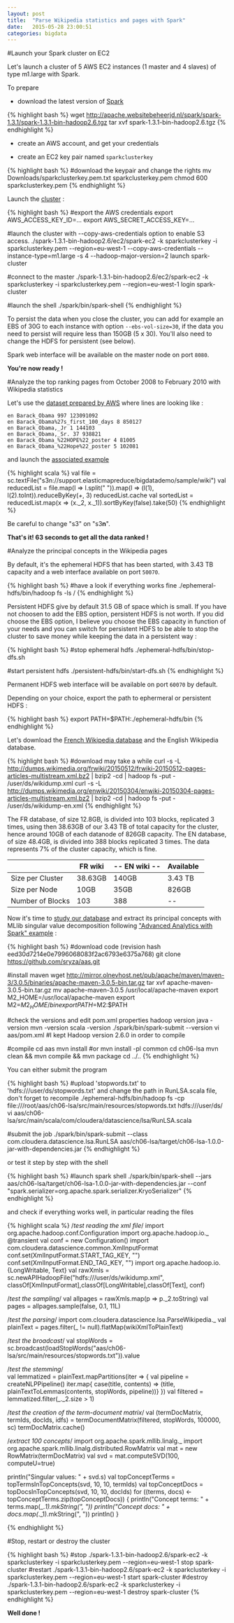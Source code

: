 ```yaml
---
layout: post
title:  "Parse Wikipedia statistics and pages with Spark"
date:   2015-05-28 23:00:51
categories: bigdata
---
```


#Launch your Spark cluster on EC2

Let's launch a cluster of 5 AWS EC2 instances (1 master and 4 slaves) of type m1.large with Spark.

To prepare

- download the latest version of [Spark](https://spark.apache.org/downloads.html)

{% highlight bash %}
wget http://apache.websitebeheerjd.nl/spark/spark-1.3.1/spark-1.3.1-bin-hadoop2.6.tgz
tar xvf spark-1.3.1-bin-hadoop2.6.tgz
{% endhighlight %}

- create an AWS account, and get your credentials

- create an EC2 key pair named `sparkclusterkey`

{% highlight bash %}
#download the keypair and change the rights
mv Downloads/sparkclusterkey.pem.txt sparkclusterkey.pem
chmod 600 sparkclusterkey.pem
{% endhighlight %}

Launch the [cluster](https://spark.apache.org/docs/1.2.0/ec2-scripts.html) :

{% highlight bash %}
#export the AWS credentials
export AWS_ACCESS_KEY_ID=...
export AWS_SECRET_ACCESS_KEY=...

#launch the cluster with --copy-aws-credentials option to enable S3 access.
./spark-1.3.1-bin-hadoop2.6/ec2/spark-ec2 -k sparkclusterkey -i sparkclusterkey.pem --region=eu-west-1 --copy-aws-credentials --instance-type=m1.large -s 4 --hadoop-major-version=2 launch spark-cluster

#connect to the master
./spark-1.3.1-bin-hadoop2.6/ec2/spark-ec2 -k sparkclusterkey -i sparkclusterkey.pem --region=eu-west-1 login spark-cluster

#launch the shell
./spark/bin/spark-shell
{% endhighlight %}

To persist the data when you close the cluster, you can add for example an EBS of 30G to each instance with option `--ebs-vol-size=30`, if the data you need to persist will require less than 150GB (5 x 30). You'll also need to change the HDFS for persistent (see below).

Spark web interface will be available on the master node on port `8080`.

**You're now ready !**

#Analyze the top ranking pages from October 2008 to February 2010 with Wikipedia statistics

Let's use the [dataset prepared by AWS](http://aws.amazon.com/datasets/4182) where lines are looking like :

    en Barack_Obama 997 123091092
    en Barack_Obama%27s_first_100_days 8 850127
    en Barack_Obama,_Jr 1 144103
    en Barack_Obama,_Sr. 37 938821
    en Barack_Obama_%22HOPE%22_poster 4 81005
    en Barack_Obama_%22Hope%22_poster 5 102081

and launch the [associated example](https://aws.amazon.com/articles/4926593393724923)

{% highlight scala %}
val file = sc.textFile("s3n://support.elasticmapreduce/bigdatademo/sample/wiki")
val reducedList = file.map(l => l.split(" ")).map(l => (l(1), l(2).toInt)).reduceByKey(_+_, 3)
reducedList.cache
val sortedList = reducedList.map(x => (x._2, x._1)).sortByKey(false).take(50)
{% endhighlight %}


Be careful to change "s3" on "s3**n**".

**That's it! 63 seconds to get all the data ranked !**

#Analyze the principal concepts in the Wikipedia pages

By default, it's the ephemeral HDFS that has been started, with 3.43 TB capacity and  a web interface available on port `50070`.

{% highlight bash %}
#have a look if everything works fine
./ephemeral-hdfs/bin/hadoop fs -ls /
{% endhighlight %}

Persistent HDFS give by default 31.5 GB of space which is small. If you have not choosen to add the EBS option, persistent HDFS is not worth. If you did choose the EBS option, I believe you choose the EBS capacity in function of your needs and you can switch for persistent HDFS to be able to stop the cluster to save money while keeping the data in a persistent way :

{% highlight bash %}
#stop ephemeral hdfs
./ephemeral-hdfs/bin/stop-dfs.sh

#start persistent hdfs
./persistent-hdfs/bin/start-dfs.sh
{% endhighlight %}

Permanent HDFS web interface will be available on port `60070` by default.

Depending on your choice, export the path to ephermeral or persistent HDFS :

{% highlight bash %}
export PATH=$PATH:./ephemeral-hdfs/bin
{% endhighlight %}

Let's download the [French Wikipedia database](http://dumps.wikimedia.org/frwiki/20150512/) and the English Wikipedia database.

{% highlight bash %}
#download may take a while
curl -s -L http://dumps.wikimedia.org/frwiki/20150512/frwiki-20150512-pages-articles-multistream.xml.bz2 | bzip2 -cd | hadoop fs -put - /user/ds/wikidump.xml
curl -s -L http://dumps.wikimedia.org/enwiki/20150304/enwiki-20150304-pages-articles-multistream.xml.bz2 | bzip2 -cd | hadoop fs -put - /user/ds/wikidump-en.xml
{% endhighlight %}

The FR database, of size 12.8GB, is divided into 103 blocks, replicated 3 times, using then 38.63GB of our 3.43 TB of total capacity for the cluster, hence around 10GB of each datanode of 826GB capacity.
The EN database, of size 48.4GB, is divided into 388 blocks replicated 3 times. The data represents 7% of the cluster capacity, which is fine. 

|  | FR wiki |  --    EN wiki    --  | Available |
| ------------- | ------------- | ------------- | ------------- |
| Size per Cluster  |     38.63GB | 140GB | 3.43 TB |
| Size per Node  | 10GB  | 35GB  | 826GB |
| Number of Blocks | 103 | 388 | -- |


Now it's time to [study our database](https://github.com/sryza/aas) and extract its principal concepts with MLlib singular value decomposition following ["Advanced Analytics with Spark" example](http://shop.oreilly.com/product/0636920035091.do) :

{% highlight bash %}
#download code (revision hash eed30d7214e0e7996068083f2ac6793e6375a768)
git clone https://github.com/sryza/aas.git

#install maven
wget http://mirror.olnevhost.net/pub/apache/maven/maven-3/3.0.5/binaries/apache-maven-3.0.5-bin.tar.gz
tar xvf apache-maven-3.0.5-bin.tar.gz
mv apache-maven-3.0.5  /usr/local/apache-maven
export M2_HOME=/usr/local/apache-maven
export M2=$M2_HOME/bin
export PATH=$M2:$PATH

#check the versions and edit pom.xml properties
hadoop version
java -version
mvn -version
scala -version
./spark/bin/spark-submit --version
vi aas/pom.xml #I kept Hadoop version 2.6.0 in order to compile

#compile
cd aas
mvn install #or mvn install -pl common
cd ch06-lsa
mvn clean && mvn compile && mvn package
cd ../..
{% endhighlight %}

You can either submit the program

{% highlight bash %}
#upload 'stopwords.txt' to 'hdfs:///user/ds/stopwords.txt' and change the path in RunLSA.scala file, don't forget to recompile
./ephemeral-hdfs/bin/hadoop fs -cp file:///root/aas/ch06-lsa/src/main/resources/stopwords.txt hdfs:///user/ds/
vi aas/ch06-lsa/src/main/scala/com/cloudera/datascience/lsa/RunLSA.scala

#submit the job
./spark/bin/spark-submit --class com.cloudera.datascience.lsa.RunLSA aas/ch06-lsa/target/ch06-lsa-1.0.0-jar-with-dependencies.jar
{% endhighlight %}

or test it step by step with the shell

{% highlight bash %}
#launch spark shell
./spark/bin/spark-shell --jars aas/ch06-lsa/target/ch06-lsa-1.0.0-jar-with-dependencies.jar --conf "spark.serializer=org.apache.spark.serializer.KryoSerializer"
{% endhighlight %}

and check if everything works well, in particular reading the files

{% highlight scala %}
/*test reading the xml file*/
import org.apache.hadoop.conf.Configuration
import org.apache.hadoop.io._
@transient val conf = new Configuration()
import com.cloudera.datascience.common.XmlInputFormat
conf.set(XmlInputFormat.START_TAG_KEY, "<page>")
conf.set(XmlInputFormat.END_TAG_KEY, "</page>")
import org.apache.hadoop.io.{LongWritable, Text}
val rawXmls = sc.newAPIHadoopFile("hdfs:///user/ds/wikidump.xml", classOf[XmlInputFormat],classOf[LongWritable],classOf[Text], conf)

/*test the sampling*/
val allpages = rawXmls.map(p => p._2.toString)
val pages = allpages.sample(false, 0.1, 11L)

/*test the parsing*/
import com.cloudera.datascience.lsa.ParseWikipedia._
val plainText = pages.filter(_ != null).flatMap(wikiXmlToPlainText)

/*test the broadcast*/
val stopWords = sc.broadcast(loadStopWords("aas/ch06-lsa/src/main/resources/stopwords.txt")).value

/*test the stemming*/  
val lemmatized = plainText.mapPartitions(iter => {
  val pipeline = createNLPPipeline()
  iter.map{ case(title, contents) => (title, plainTextToLemmas(contents, stopWords, pipeline))}
})
val filtered = lemmatized.filter(_._2.size > 1)

/*test the creation of the term-document matrix*/
val (termDocMatrix, termIds, docIds, idfs) = termDocumentMatrix(filtered, stopWords, 100000, sc)
termDocMatrix.cache()

/*extract 100 concepts*/
import org.apache.spark.mllib.linalg._
import org.apache.spark.mllib.linalg.distributed.RowMatrix
val mat = new RowMatrix(termDocMatrix)
val svd = mat.computeSVD(100, computeU=true)

println("Singular values: " + svd.s)
val topConceptTerms = topTermsInTopConcepts(svd, 10, 10, termIds)
val topConceptDocs = topDocsInTopConcepts(svd, 10, 10, docIds)
for ((terms, docs) <- topConceptTerms.zip(topConceptDocs)) {
  println("Concept terms: " + terms.map(_._1).mkString(", "))
  println("Concept docs: " + docs.map(_._1).mkString(", "))
  println()
}

{% endhighlight %}



#Stop, restart or destroy the cluster

{% highlight bash %}
#stop
./spark-1.3.1-bin-hadoop2.6/spark-ec2 -k sparkclusterkey -i sparkclusterkey.pem --region=eu-west-1  stop spark-cluster
#restart
./spark-1.3.1-bin-hadoop2.6/spark-ec2 -k sparkclusterkey -i sparkclusterkey.pem --region=eu-west-1  start spark-cluster
#destroy
./spark-1.3.1-bin-hadoop2.6/spark-ec2 -k sparkclusterkey -i sparkclusterkey.pem --region=eu-west-1  destroy spark-cluster
{% endhighlight %}

**Well done !**
